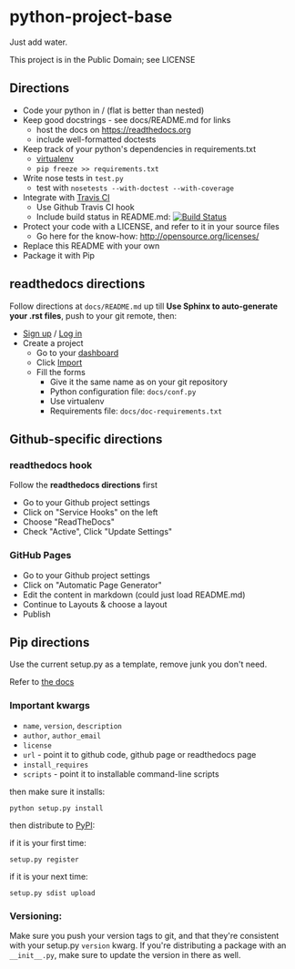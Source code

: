 python-project-base
===================

Just add water.

This project is in the Public Domain; see LICENSE

## Directions

  * Code your python in / (flat is better than nested)
  * Keep good docstrings - see docs/README.md for links
    * host the docs on https://readthedocs.org
    * include well-formatted doctests
  * Keep track of your python's dependencies in requirements.txt
    * [virtualenv](https://github.com/pypa/virtualenv)
    * `pip freeze >> requirements.txt`
  * Write nose tests in `test.py`
    * test with `nosetests --with-doctest --with-coverage`
  * Integrate with [Travis CI](travis-ci.org)
    * Use Github Travis CI hook
    * Include build status in README.md: [![Build Status](https://travis-ci.org/[jameh]/[python-project-base].png)](https://travis-ci.org/[jameh]/[python-project-base])
  * Protect your code with a LICENSE, and refer to it in your source files
    * Go here for the know-how: http://opensource.org/licenses/
  * Replace this README with your own
  * Package it with Pip

## readthedocs directions

Follow directions at `docs/README.md` up till **Use Sphinx to auto-generate your .rst files**, push to your git remote, then:

  * [Sign up](https://readthedocs.org/accounts/register/) / [Log in](https://readthedocs.org/accounts/login/)
  * Create a project
    * Go to your [dashboard](https://readthedocs.org/dashboard/)
    * Click [Import](https://readthedocs.org/dashboard/import/)
    * Fill the forms
      * Give it the same name as on your git repository
      * Python configuration file: `docs/conf.py`
      * Use virtualenv
      * Requirements file: `docs/doc-requirements.txt`

## Github-specific directions
### readthedocs hook
Follow the **readthedocs directions** first
  * Go to your Github project settings
  * Click on "Service Hooks" on the left
  * Choose "ReadTheDocs"
  * Check "Active", Click "Update Settings"

### GitHub Pages
  * Go to your Github project settings
  * Click on "Automatic Page Generator"
  * Edit the content in markdown (could just load README.md)
  * Continue to Layouts & choose a layout
  * Publish


## Pip directions
Use the current setup.py as a template, remove junk you don't need.

Refer to [the docs](http://pythonhosted.org/distribute/)

### Important kwargs
  * `name`, `version`, `description`
  * `author`, `author_email`
  * `license`
  * `url` - point it to github code, github page or readthedocs page
  * `install_requires`
  * `scripts` - point it to installable command-line scripts

then make sure it installs:
```
python setup.py install
```

then distribute to [PyPI](https://pypi.python.org/pypi):

if it is your first time:
```
setup.py register
```

if it is your next time:
```
setup.py sdist upload
```

### Versioning:
Make sure you push your version tags to git, and that they're consistent with your setup.py `version` kwarg. If you're distributing a package with an `__init__.py`, make sure to update the version in there as well.
